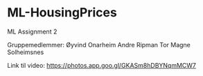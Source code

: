 # ML-HousingPrices
ML Assignment 2

Gruppemedlemmer:
Øyvind Onarheim
Andre Ripman
Tor Magne Solheimsnes


Link til video:
https://photos.app.goo.gl/GKASm8hDBYNqmMCW7
